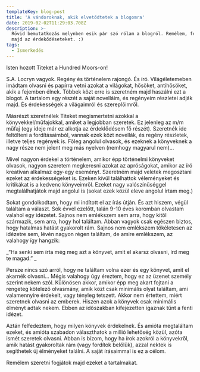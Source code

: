 ```yaml
---
templateKey: blog-post
title: 'A vándoroknak, akik elvetődtetek a blogomra'
date: 2019-02-02T11:29:03.708Z
description: >-
  Rövid bemutatkozás melynben esik pár szó rólam a blogról. Remélem, felkelti
  majd az érdekődéseteket. :)
tags:
  - Ismerkedés
---
```

Isten hozott Titeket a Hundred Moors-on!

S.A. Locryn vagyok. Regény és történelem rajongó. És író. Világéletemeben imádtam olvasni és papírra vetni azokat a világokat, hősöket, antihősöket, akik a fejemben élnek. Többek közt erre is szeretném majd haszálni ezt a blogot. A tartalom egy részét a saját novelláim, és regényeim részletei adják majd. És érdekességek a világaimról és szereplőimről.

Másrészt szeretnélek Titeket megismertetni azokkal a könyvekkel/műfajokkal, amiket a legjobban szeretek. Ez jelenleg az m/m műfaj (egy ideje már ez alkotja az érdeklődésem fő részét). Szeretnék ide feltölteni a fordításaimból, vannak ezek közt novellák, és regény részletek, illetve teljes regények is. Főleg angolul olvasok, és ezeknek a könyveknek a nagy része nem jelent meg más nyelven (nemhogy magyarul nem)…

Mivel nagyon érdekel a történelem, amikor épp történelmi könyveket olvasok, nagyon szeretem megkeresni azokat az apróságokat, amikor az író kreatívan alkalmaz egy-egy eseményt. Szeretném majd veletek megosztani ezeket az érdekességeket is. Ezeken kívül találhattok véleményeket és kritikákat is a kedvenc könyveimről. Ezeket nagy valószínűséggel megtalálhatjátok majd angolul is (sokat ezek közül eleve angolul írtam meg.) 

Sokat gondolkodtam, hogy mi indított el az írás útján. És azt hiszem, végül találtam a választ. Sok évvel ezelőtt, talán 9-10 éves koromban olvastam valahol egy idézetet. Sajnos nem emlékszem sem arra, hogy kitől származik, sem arra, hogy hol találtam. Abban vagyok csak egészen biztos, hogy hatalmas hatást gyakorolt rám. Sajnos nem emlékszem tökéletesen az idézetre sem, lévén nagyon régen találtam, de amire emlékszem, az valahogy így hangzik:

_“Ha senki sem írta még meg azt a könyvet, amit el akarsz olvasni, írd meg te magad.”
_

Persze nincs szó arról, hogy ne találtam volna ezer és egy könyvet, amit el akarnék olvasni… Mégis valahogy úgy éreztem, hogy ez az üzenet személy szerint nekem szól. Különösen akkor, amikor épp meg akart fojtani a rengeteg kötelező olvasmány, amik közt csak minimális olyat találtam, ami valamennyire érdekelt, vagy tényleg tetszett. Akkor nem értettem, miért szeretnek olvasni az emberek. Hiszen azok a könyvek csak minimális élményt adtak nekem. Ebben az időszakban kifejezetten igaznak tűnt a fenti idézet.

Aztán felfedeztem, hogy milyen könyvek érdekelnek. És amióta megtaláltam ezeket, és amióta szabadon választhatok a millió lehetőség közül, azóta ismét szeretek olvasni. Abban is bízom, hogy ha írok azokról a könyvekről, amik hatást gyakoroltak rám (vagy fordítok belőlük), azzal nektek is segíthetek új élményeket találni. A saját írásaimmal is ez a célom. 

Remélem szeretni fogjátok majd ezeket a tartalmakat.

